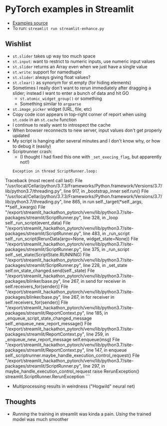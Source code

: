 # PyTorch examples in Streamlit

* [Examples source](https://github.com/pytorch/examples)
* To run: `streamlit run streamlit-enhance.py`


## Wishlist

* `st.slider` takes up way too much space
* `st.input`: want to restrict to numeric inputs, use numeric input values
* `st.slider` returns an Array even when we just have a single value
* `st.write`: support for namedtuple
* `st.slider`: always giving float values?
* `st.clear()` as synonym for st.empty (for hiding elements)
* Sometimes I really don't want to rerun immediately after dragging a slider; instead I want to enter a bunch of data and hit GO
    - `st.atomic_widget_group()` or something
    - Something similar to `argparse`
* `st.image_picker` widget (URL, file, etc)
* Copy code icon appears in top-right corner of report when using `st.code` in an `st.cache` function
* I continue to really want to introspect the cache
* When browser reconnects to new server, input values don't get properly updated
* My script is hanging after several minutes and I don't know why, or how to debug it (easily)
* Scriptrunner crash:
    - (I thought I had fixed this one with `_set_execing_flag`, but apparently not!)
    ```
    Exception in thread ScriptRunner.loop:
Traceback (most recent call last):
  File "/usr/local/Cellar/python/3.7.3/Frameworks/Python.framework/Versions/3.7/lib/python3.7/threading.py", line 917, in _bootstrap_inner
    self.run()
  File "/usr/local/Cellar/python/3.7.3/Frameworks/Python.framework/Versions/3.7/lib/python3.7/threading.py", line 865, in run
    self._target(*self._args, **self._kwargs)
  File "/export/streamlit_hackathon_pytorch/venv/lib/python3.7/site-packages/streamlit/ScriptRunner.py", line 328, in _loop
    self._run_script(event_data)
  File "/export/streamlit_hackathon_pytorch/venv/lib/python3.7/site-packages/streamlit/ScriptRunner.py", line 483, in _run_script
    self._run_script(RerunData(argv=None, widget_state=None))
  File "/export/streamlit_hackathon_pytorch/venv/lib/python3.7/site-packages/streamlit/ScriptRunner.py", line 375, in _run_script
    self._set_state(ScriptState.RUNNING)
  File "/export/streamlit_hackathon_pytorch/venv/lib/python3.7/site-packages/streamlit/ScriptRunner.py", line 228, in _set_state
    self.on_state_changed.send(self._state)
  File "/export/streamlit_hackathon_pytorch/venv/lib/python3.7/site-packages/blinker/base.py", line 267, in send
    for receiver in self.receivers_for(sender)]
  File "/export/streamlit_hackathon_pytorch/venv/lib/python3.7/site-packages/blinker/base.py", line 267, in <listcomp>
    for receiver in self.receivers_for(sender)]
  File "/export/streamlit_hackathon_pytorch/venv/lib/python3.7/site-packages/streamlit/ReportContext.py", line 185, in _enqueue_script_state_changed_message
    self._enqueue_new_report_message()
  File "/export/streamlit_hackathon_pytorch/venv/lib/python3.7/site-packages/streamlit/ReportContext.py", line 259, in _enqueue_new_report_message
    self.enqueue(msg)
  File "/export/streamlit_hackathon_pytorch/venv/lib/python3.7/site-packages/streamlit/ReportContext.py", line 147, in enqueue
    self._scriptrunner.maybe_handle_execution_control_request()
  File "/export/streamlit_hackathon_pytorch/venv/lib/python3.7/site-packages/streamlit/ScriptRunner.py", line 297, in maybe_handle_execution_control_request
    raise RerunException()
streamlit.ScriptRunner.RerunException
    ```
* Multiprocessing results in weirdness ("Hogwild" neural net)


## Thoughts

* *Running* the training in streamlit was kinda a pain. *Using* the trained model was much smoother
